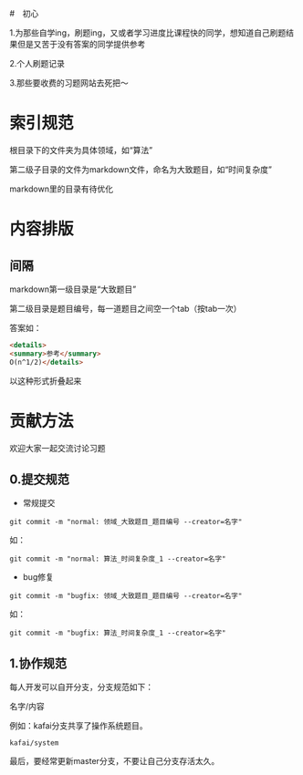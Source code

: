 #　初心

1.为那些自学ing，刷题ing，又或者学习进度比课程快的同学，想知道自己刷题结果但是又苦于没有答案的同学提供参考

2.个人刷题记录

3.那些要收费的习题网站去死把～



# 索引规范

根目录下的文件夹为具体领域，如“算法”

第二级子目录的文件为markdown文件，命名为大致题目，如“时间复杂度”

markdown里的目录有待优化



# 内容排版

## 间隔

markdown第一级目录是“大致题目”

第二级目录是题目编号，每一道题目之间空一个tab（按tab一次）

答案如：

```html
<details>
<summary>参考</summary>
O(n^1/2)</details>
```

以这种形式折叠起来



# 贡献方法

欢迎大家一起交流讨论习题

## 0.提交规范

* 常规提交

```
git commit -m "normal: 领域_大致题目_题目编号 --creator=名字"
```

如：

```
git commit -m "normal: 算法_时间复杂度_1 --creator=名字"
```



* bug修复

```
git commit -m "bugfix: 领域_大致题目_题目编号 --creator=名字"　
```

如：

```
git commit -m "bugfix: 算法_时间复杂度_1 --creator=名字"　
```

## 1.协作规范

每人开发可以自开分支，分支规范如下：

名字/内容

例如：kafai分支共享了操作系统题目。

```
kafai/system
```

最后，要经常更新master分支，不要让自己分支存活太久。